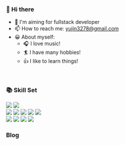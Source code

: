 <!-- <div align="center"> -->

### 👋 Hi there 
- 🌱 I'm aiming for fullstack developer
- 📫 How to reach me: yujin3278@gmail.com
- 😀 About myself:
  - 🎧 I love music!
  - 🏄 I have many hobbies!
  - 👍 I like to learn things!
 <br/>
  
### 📚 Skill Set
<div>
<img src="https://img.shields.io/badge/JavaScript-F7DF1E?style=for-the-badge&logo=JavaScript&logoColor=white">
<img src="https://img.shields.io/badge/TypeScript-3178C6?style=for-the-badge&logo=TypeScript&logoColor=white">
</div>
<div>
<img src="https://img.shields.io/badge/NodeJS-339933?style=for-the-badge&logo=nodedotjs&logoColor=white">
<img src="https://img.shields.io/badge/NestJS-E0234E?style=for-the-badge&logo=nestjs&logoColor=white"> 
<img src="https://img.shields.io/badge/AWS-232F3E?style=for-the-badge&logo=Amazon aws&logoColor=white">
<img src="https://img.shields.io/badge/MongoDB-47A248?style=for-the-badge&logo=mongodb&logoColor=white">
<img src="https://img.shields.io/badge/Docker-2496ED?style=for-the-badge&logo=Docker&logoColor=white">
</div>
<div>
<img src="https://img.shields.io/badge/HTML5-E34F26?style=for-the-badge&logo=HTML5&logoColor=white">
<img src="https://img.shields.io/badge/CSS3-1572B6?style=for-the-badge&logo=CSS3&logoColor=white"> 
<img src="https://img.shields.io/badge/ReactJS-61DAFB?style=for-the-badge&logo=react&logoColor=white">
<img src="https://img.shields.io/badge/VueJS-4FC08D?style=for-the-badge&logo=Vue.js&logoColor=white">
</div>

### Blog
<!--![yujuck's GitHub stats](https://github-readme-stats.vercel.app/api?username=yujuck&show_icons=true&theme=radical)-->

<!-- </div> -->
